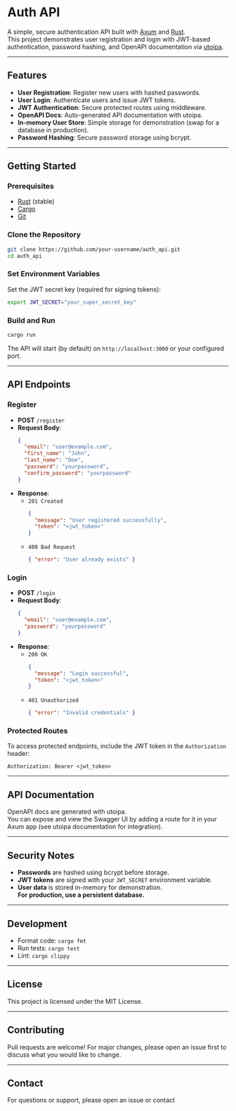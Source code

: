 # Auth API

A simple, secure authentication API built with [Axum](https://github.com/tokio-rs/axum) and [Rust](https://www.rust-lang.org/).  
This project demonstrates user registration and login with JWT-based authentication, password hashing, and OpenAPI documentation via [utoipa](https://github.com/juhaku/utoipa).

---

## Features

- **User Registration**: Register new users with hashed passwords.
- **User Login**: Authenticate users and issue JWT tokens.
- **JWT Authentication**: Secure protected routes using middleware.
- **OpenAPI Docs**: Auto-generated API documentation with utoipa.
- **In-memory User Store**: Simple storage for demonstration (swap for a database in production).
- **Password Hashing**: Secure password storage using bcrypt.

---

## Getting Started

### Prerequisites

- [Rust](https://www.rust-lang.org/tools/install) (stable)
- [Cargo](https://doc.rust-lang.org/cargo/getting-started/installation.html)
- [Git](https://git-scm.com/)

### Clone the Repository

```sh
git clone https://github.com/your-username/auth_api.git
cd auth_api
```

### Set Environment Variables

Set the JWT secret key (required for signing tokens):

```sh
export JWT_SECRET="your_super_secret_key"
```

### Build and Run

```sh
cargo run
```

The API will start (by default) on `http://localhost:3000` or your configured port.

---

## API Endpoints

### Register

- **POST** `/register`
- **Request Body**:
    ```json
    {
      "email": "user@example.com",
      "first_name": "John",
      "last_name": "Doe",
      "password": "yourpassword",
      "confirm_password": "yourpassword"
    }
    ```
- **Response**:
    - `201 Created`  
      ```json
      {
        "message": "User registered successfully",
        "token": "<jwt_token>"
      }
      ```
    - `400 Bad Request`  
      ```json
      { "error": "User already exists" }
      ```

### Login

- **POST** `/login`
- **Request Body**:
    ```json
    {
      "email": "user@example.com",
      "password": "yourpassword"
    }
    ```
- **Response**:
    - `200 OK`  
      ```json
      {
        "message": "Login successful",
        "token": "<jwt_token>"
      }
      ```
    - `401 Unauthorized`  
      ```json
      { "error": "Invalid credentials" }
      ```

### Protected Routes

To access protected endpoints, include the JWT token in the `Authorization` header:

```
Authorization: Bearer <jwt_token>
```

---

## API Documentation

OpenAPI docs are generated with utoipa.  
You can expose and view the Swagger UI by adding a route for it in your Axum app (see utoipa documentation for integration).

---

## Security Notes

- **Passwords** are hashed using bcrypt before storage.
- **JWT tokens** are signed with your `JWT_SECRET` environment variable.
- **User data** is stored in-memory for demonstration.  
  **For production, use a persistent database.**

---

## Development

- Format code: `cargo fmt`
- Run tests: `cargo test`
- Lint: `cargo clippy`

---

## License

This project is licensed under the MIT License.

---

## Contributing

Pull requests are welcome! For major changes, please open an issue first to discuss what you would like to change.

---

## Contact

For questions or support, please open an issue or contact